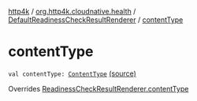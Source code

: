 [http4k](../../index.md) / [org.http4k.cloudnative.health](../index.md) / [DefaultReadinessCheckResultRenderer](index.md) / [contentType](./content-type.md)

# contentType

`val contentType: `[`ContentType`](../../org.http4k.core/-content-type/index.md) [(source)](https://github.com/http4k/http4k/blob/master/http4k-cloudnative/src/main/kotlin/org/http4k/cloudnative/health/ReadinessCheckResultRenderer.kt#L27)

Overrides [ReadinessCheckResultRenderer.contentType](../-readiness-check-result-renderer/content-type.md)

